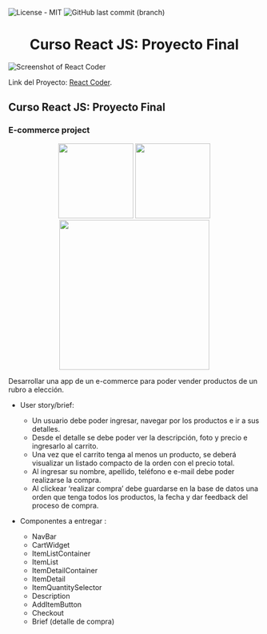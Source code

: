 ![License - MIT](https://img.shields.io/github/license/dacelisl/React-CoderHouse.svg) ![GitHub last commit (branch)](https://img.shields.io/github/last-commit/Dacelisl/React-CoderHouse/tree/withFire)

<h1 align="center"> Curso React JS: Proyecto Final </h1>

![Screenshot of React Coder](https://github.com/Dacelisl/React-CoderHouse/blob/withFire/ReactCoder.gif)

Link del Proyecto: [React Coder](https://github.com/Dacelisl/React-CoderHouse/tree/withFire).

## Curso React JS: Proyecto Final 

### E-commerce project

<div align="center">
  <img src='https://upload.wikimedia.org/wikipedia/commons/thumb/4/47/React.svg/800px-React.svg.png' width='150px'/>
  <img src='https://upload.wikimedia.org/wikipedia/commons/thumb/d/d5/Tailwind_CSS_Logo.svg/900px-Tailwind_CSS_Logo.svg.png' width='150px'/>
  <img src='https://cdn.icon-icons.com/icons2/2699/PNG/512/firebase_logo_icon_168209.png' width='300px'/>
   </div>
   

Desarrollar una app de un e-commerce para poder vender productos de un rubro a elección.

* User story/brief:
    - Un usuario debe poder ingresar, navegar por los productos e ir a sus detalles.
    - Desde el detalle se debe poder ver la descripción, foto y precio e ingresarlo al
      carrito.
    - Una vez que el carrito tenga al menos un producto, se deberá visualizar un
      listado compacto de la orden con el precio total.
    - Al ingresar su nombre, apellido, teléfono e e-mail debe poder realizarse  la compra.
    - Al clickear ‘realizar compra’ debe guardarse en la base de datos una orden que
      tenga todos los productos, la fecha y dar feedback del proceso de compra.

* Componentes a entregar :
    - NavBar
    - CartWidget
    - ItemListContainer
    - ItemList
    - ItemDetailContainer
    - ItemDetail
    - ItemQuantitySelector
    - Description
    - AddItemButton
    - Checkout
    - Brief (detalle de compra)
